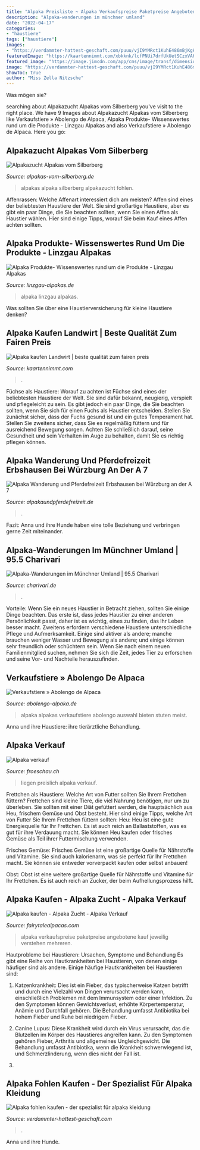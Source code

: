 ```yaml
---
title: "Alpaka Preisliste ~ Alpaka Verkaufspreise Paketpreise Angebotene Kauf Jeweilig Verstehen Mehreren"
description: "Alpaka-wanderungen im münchner umland"
date: "2022-04-17"
categories:
- "haustiere"
tags: ["haustiere"]
images:
- "https://verdammter-hattest-geschaft.com/puuu/vjI9YMRct1KuhE486mBjKgHaJk.jpg"
featuredImage: "https://kaartennimmt.com/xbkknk/lcfPNUi7drfUkUetSCzxVAHaFm.jpg"
featured_image: "https://image.jimcdn.com/app/cms/image/transf/dimension=950x10000:format=jpg/path/s613b7158c5cedfa2/image/i8cb17999400cbd4a/version/1607277484/image.jpg"
image: "https://verdammter-hattest-geschaft.com/puuu/vjI9YMRct1KuhE486mBjKgHaJk.jpg"
ShowToc: true
author: "Miss Zella Nitzsche"
---
```



Was mögen sie?

	

		
searching about Alpakazucht Alpakas vom Silberberg you've visit to the right place. We have 9 Images about Alpakazucht Alpakas vom Silberberg like Verkaufstiere » Abolengo de Alpaca, Alpaka Produkte- Wissenswertes rund um die Produkte - Linzgau Alpakas and also Verkaufstiere » Abolengo de Alpaca. Here you go:
		
    
## Alpakazucht Alpakas Vom Silberberg

<img loading=lazy src="http://www.alpakas-vom-silberberg.de/alpaka_bild_2.jpg" onerror="this.onerror=null;this.src='https://tse2.mm.bing.net/th?id=OIP.VFQd5P54pZB6W5TuXqjSCgHaBd&amp;pid=15.1';" alt="Alpakazucht Alpakas vom Silberberg">

_Source: alpakas-vom-silberberg.de_

>alpakas alpaka silberberg alpakazucht fohlen. 

	

Affenrassen: Welche Affenart interessiert dich am meisten?
Affen sind eines der beliebtesten Haustiere der Welt. Sie sind großartige Haustiere, aber es gibt ein paar Dinge, die Sie beachten sollten, wenn Sie einen Affen als Haustier wählen. Hier sind einige Tipps, worauf Sie beim Kauf eines Affen achten sollten.

    
## Alpaka Produkte- Wissenswertes Rund Um Die Produkte - Linzgau Alpakas

<img loading=lazy src="https://www.linzgau-alpakas.de/wp-content/uploads/2020/08/6f77d713-5288-454e-8e20-bbe323b6bd1e.jpg" onerror="this.onerror=null;this.src='https://tse4.mm.bing.net/th?id=OIP.ZZB29-8q04YhaxAGODOAMwHaJ4&amp;pid=15.1';" alt="Alpaka Produkte- Wissenswertes rund um die Produkte - Linzgau Alpakas">

_Source: linzgau-alpakas.de_

>alpaka linzgau alpakas. 

	

Was sollten Sie über eine Haustierversicherung für kleine Haustiere denken?

    
## Alpaka Kaufen Landwirt | Beste Qualität Zum Fairen Preis

<img loading=lazy src="https://kaartennimmt.com/xbkknk/lcfPNUi7drfUkUetSCzxVAHaFm.jpg" onerror="this.onerror=null;this.src='https://tse2.mm.bing.net/th?id=OIP.kQZE4oXR65T2jWDtcbKScwAAAA&amp;pid=15.1';" alt="Alpaka kaufen Landwirt | beste qualität zum fairen preis">

_Source: kaartennimmt.com_

>. 

	

Füchse als Haustiere: Worauf zu achten ist
Füchse sind eines der beliebtesten Haustiere der Welt. Sie sind dafür bekannt, neugierig, verspielt und pflegeleicht zu sein. Es gibt jedoch ein paar Dinge, die Sie beachten sollten, wenn Sie sich für einen Fuchs als Haustier entscheiden. Stellen Sie zunächst sicher, dass der Fuchs gesund ist und ein gutes Temperament hat. Stellen Sie zweitens sicher, dass Sie es regelmäßig füttern und für ausreichend Bewegung sorgen. Achten Sie schließlich darauf, seine Gesundheit und sein Verhalten im Auge zu behalten, damit Sie es richtig pflegen können.

    
## Alpaka Wanderung Und Pferdefreizeit Erbshausen Bei Würzburg An Der A 7

<img loading=lazy src="https://www.alpakaundpferdefreizeit.de/wp-content/uploads/2021/03/Marichen-I-1367x2048.jpg" onerror="this.onerror=null;this.src='https://tse2.mm.bing.net/th?id=OIP.hl7FS5MxU_E-dWyrjsBWIAHaLG&amp;pid=15.1';" alt="Alpaka Wanderung und Pferdefreizeit Erbshausen bei Würzburg an der A 7">

_Source: alpakaundpferdefreizeit.de_

>. 

	

Fazit: Anna und ihre Hunde haben eine tolle Beziehung und verbringen gerne Zeit miteinander.

    
## Alpaka-Wanderungen Im Münchner Umland | 95.5 Charivari

<img loading=lazy src="https://www.charivari.de/assets/Uploads/Alpaka-Wanderungen2.jpg" onerror="this.onerror=null;this.src='https://tse4.mm.bing.net/th?id=OIP.YGOrf_o60Na8pq-hAG25PQHaEK&amp;pid=15.1';" alt="Alpaka-Wanderungen im Münchner Umland | 95.5 Charivari">

_Source: charivari.de_

>. 

	

Vorteile:
Wenn Sie ein neues Haustier in Betracht ziehen, sollten Sie einige Dinge beachten. Das erste ist, dass jedes Haustier zu einer anderen Persönlichkeit passt, daher ist es wichtig, eines zu finden, das Ihr Leben besser macht. Zweitens erfordern verschiedene Haustiere unterschiedliche Pflege und Aufmerksamkeit. Einige sind aktiver als andere; manche brauchen weniger Wasser und Bewegung als andere; und einige können sehr freundlich oder schüchtern sein. Wenn Sie nach einem neuen Familienmitglied suchen, nehmen Sie sich die Zeit, jedes Tier zu erforschen und seine Vor- und Nachteile herauszufinden.

    
## Verkaufstiere » Abolengo De Alpaca

<img loading=lazy src="https://abolengo-alpaka.de/wp-content/uploads/alpakas-kaufen-qualitaet.jpg" onerror="this.onerror=null;this.src='https://tse1.mm.bing.net/th?id=OIP.B7udXpCWho9_6Djqx5iuUgHaFV&amp;pid=15.1';" alt="Verkaufstiere » Abolengo de Alpaca">

_Source: abolengo-alpaka.de_

>alpaka alpakas verkaufstiere abolengo auswahl bieten stuten meist. 

	

Anna und ihre Haustiere: ihre tierärztliche Behandlung.

    
## Alpaka Verkauf

<img loading=lazy src="https://www.froeschau.ch/20160507_183835.jpg" onerror="this.onerror=null;this.src='https://tse2.mm.bing.net/th?id=OIP.H6oOb8hniGhxZBJmIHiqRQAAAA&amp;pid=15.1';" alt="Alpaka verkauf">

_Source: froeschau.ch_

>liegen preislich alpaka verkauf. 

	

Frettchen als Haustiere: Welche Art von Futter sollten Sie Ihrem Frettchen füttern?
Frettchen sind kleine Tiere, die viel Nahrung benötigen, nur um zu überleben. Sie sollten mit einer Diät gefüttert werden, die hauptsächlich aus Heu, frischem Gemüse und Obst besteht. Hier sind einige Tipps, welche Art von Futter Sie Ihrem Frettchen füttern sollten:
Heu: Heu ist eine gute Energiequelle für Ihr Frettchen. Es ist auch reich an Ballaststoffen, was es gut für ihre Verdauung macht. Sie können Heu kaufen oder frisches Gemüse als Teil ihrer Futtermischung verwenden.

Frisches Gemüse: Frisches Gemüse ist eine großartige Quelle für Nährstoffe und Vitamine. Sie sind auch kalorienarm, was sie perfekt für Ihr Frettchen macht. Sie können sie entweder vorverpackt kaufen oder selbst anbauen!

Obst: Obst ist eine weitere großartige Quelle für Nährstoffe und Vitamine für Ihr Frettchen. Es ist auch reich an Zucker, der beim Aufhellungsprozess hilft.

    
## Alpaka Kaufen - Alpaka Zucht - Alpaka Verkauf

<img loading=lazy src="https://image.jimcdn.com/app/cms/image/transf/dimension=950x10000:format=jpg/path/s613b7158c5cedfa2/image/i8cb17999400cbd4a/version/1607277484/image.jpg" onerror="this.onerror=null;this.src='https://tse3.mm.bing.net/th?id=OIP.YMvP8MSZxUnEOYRV4Bu7VwHaE7&amp;pid=15.1';" alt="Alpaka kaufen - Alpaka Zucht - Alpaka Verkauf">

_Source: fairytalealpacas.com_

>alpaka verkaufspreise paketpreise angebotene kauf jeweilig verstehen mehreren. 

	

Hautprobleme bei Haustieren: Ursachen, Symptome und Behandlung
Es gibt eine Reihe von Hautkrankheiten bei Haustieren, von denen einige häufiger sind als andere. Einige häufige Hautkrankheiten bei Haustieren sind:
1. Katzenkrankheit: Dies ist ein Fieber, das typischerweise Katzen betrifft und durch eine Vielzahl von Dingen verursacht werden kann, einschließlich Problemen mit dem Immunsystem oder einer Infektion. Zu den Symptomen können Gewichtsverlust, erhöhte Körpertemperatur, Anämie und Durchfall gehören. Die Behandlung umfasst Antibiotika bei hohem Fieber und Ruhe bei niedrigem Fieber.

2. Canine Lupus: Diese Krankheit wird durch ein Virus verursacht, das die Blutzellen im Körper des Haustieres angreifen kann. Zu den Symptomen gehören Fieber, Arthritis und allgemeines Ungleichgewicht. Die Behandlung umfasst Antibiotika, wenn die Krankheit schwerwiegend ist, und Schmerzlinderung, wenn dies nicht der Fall ist.

3.

    
## Alpaka Fohlen Kaufen - Der Spezialist Für Alpaka Kleidung

<img loading=lazy src="https://verdammter-hattest-geschaft.com/puuu/vjI9YMRct1KuhE486mBjKgHaJk.jpg" onerror="this.onerror=null;this.src='https://tse3.mm.bing.net/th?id=OIP.6xRkxgKXnecdxIJVHM6kEgAAAA&amp;pid=15.1';" alt="Alpaka fohlen kaufen - der spezialist für alpaka kleidung">

_Source: verdammter-hattest-geschaft.com_

>. 

	

Anna und ihre Hunde.


